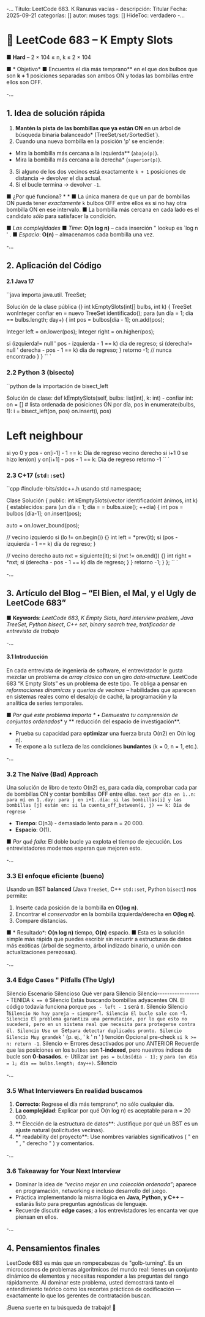 -...
Título: LeetCode 683. K Ranuras vacías -
descripción: Titular
Fecha: 2025-09-21
categorías: []
autor: muses
tags: []
HideToc: verdadero
-...
# 🚀 LeetCode 683 – **K Empty Slots**
■ **Hard** – 2 × 104 ≤ n, k ≤ 2 × 104

■ * Objetivo*
■ Encuentra el día más temprano** en el que dos bulbos que son **k + 1** posiciones separadas son ambos ON y todas las bombillas entre ellos son OFF.

-...

## 1. Idea de solución rápida
1. **Mantén la pista de las bombillas que ya están ON** en un árbol de búsqueda binaria balanceado* (TreeSet` / `set` / `SortedSet`).
2. Cuando una nueva bombilla en la posición 'p' se enciende:
* Mira la bombilla más cercana a la izquierda** (`abajo(p)`).
* Mira la bombilla más cercana a la derecha* (`superior(p)`).
3. Si alguno de los dos vecinos está exactamente `k + 1` posiciones de distancia → devolver el día actual.
4. Si el bucle termina → devolver `-1`.

■ ¿Por qué funciona? * *
■ La única manera de que un par de bombillas ON pueda tener *exactamente* `k` bulbos OFF entre ellos es si no hay otra bombilla ON en ese intervalo.
■ La bombilla más cercana en cada lado es el candidato *sólo* para satisfacer la condición.

■ *Las complejidades*
■ *Time*: **O(n log n)** – cada inserción " lookup es `log n ' .
■ *Espacio*: **O(n)** – almacenamos cada bombilla una vez.

-...

## 2. Aplicación del Código

#### 2.1 Java 17
``java
importa java.util. TreeSet;

Solución de la clase pública {}
int kEmptySlots(int[] bulbs, int k) {
TreeSet wonInteger confiar en = nuevo TreeSet identificado();
para (un día = 1; día == bulbs.length; day+) {
int pos = bulbos[día - 1];
on.add(pos);

Integer left = on.lower(pos);
Integer right = on.higher(pos);

si (izquierda!= null ' pos - izquierda - 1 == k) día de regreso;
si (derecha!= null ' derecha - pos - 1 == k) día de regreso;
}
retorno -1; // nunca encontrado
}
}
`` `

### 2.2 Python 3 (bisecto)
``python
de la importación de bisect_left

Solución de clase:
def kEmptySlots(self, bulbs: list[int], k: int) - confiar int:
on = [] # lista ordenada de posiciones ON
por día, pos in enumerate(bulbs, 1):
i = bisect_left(on, pos)
on.insert(i, pos)

# Left neighbour
si yo 0 y pos - on[i-1] - 1 == k:
Día de regreso
vecino derecho
si i+1 0 se hizo len(on) y on[i+1] - pos - 1 == k:
Día de regreso
retorno -1
`` `

### 2.3 C+17 (`std::set`)
``cpp
#include יbits/stdc++.h
usando std namespace;

Clase Solución {
public:
int kEmptySlots(vector identificadoint ánimos, int k) {
establecidos:
para (un día = 1; día = = bulbs.size(); ++día) {
int pos = bulbos [día-1];
on.insert(pos);

auto = on.lower_bound(pos);

// vecino izquierdo
si (lo != on.begin()) {}
int left = *prev(it);
si (pos - izquierda - 1 == k) día de regreso;
}

// vecino derecho
auto nxt = siguiente(it);
si (nxt != on.end()) {}
int right = *nxt;
si (derecha - pos - 1 == k) día de regreso;
}
}
retorno -1;
}
};
`` `

-...

## 3. Artículo del Blog – “El Bien, el Mal, y el Ugly de LeetCode 683”

■ **Keywords**: *LeetCode 683*, *K Empty Slots*, *hard interview problem*, *Java TreeSet*, *Python bisect*, *C++ set*, *binary search tree*, *tratificador de entrevista de trabajo*

-...

#### 3.1 Introducción
En cada entrevista de ingeniería de software, el entrevistador le gusta mezclar un problema de *array clásico* con un giro *data‐structure*. LeetCode 683 “K Empty Slots” es un problema de este tipo. Te obliga a pensar en *reformaciones dinamicas* y *querías de vecinos* – habilidades que aparecen en sistemas reales como el desalojo de caché, la programación y la analítica de series temporales.

■ **Por qué este problema importa* *
• Demuestra tu comprensión de conjuntos ordenados** y ** reducción del espacio de investigación**.
* Prueba su capacidad para **optimizar** una fuerza bruta O(n2) en O(n log n).
* Te expone a la sutileza de las condiciones **bundantes** (k = 0, n = 1, etc.).

-...

### 3.2 The Naïve (Bad) Approach
Una solución de libro de texto O(n2) es, para cada día, comprobar cada par de bombillas ON y contar bombillas OFF entre ellas.
``text
por día en 1..n:
para mí en 1..day:
para j en i+1..día:
si las bombillas[i] y las bombillas [j] están en:
si la cuenta_off_between(i, j) == k:
Día de regreso
`` `
- **Tiempo**: O(n3) - demasiado lento para n = 20 000.
- **Espacio**: O(1).

■ *Por qué falla*: El doble bucle ya explota el tiempo de ejecución. Los entrevistadores modernos esperan que mejoren esto.

-...

### 3.3 El enfoque eficiente (bueno)
Usando un BST **balanced** (Java `TreeSet`, C++ `std::set`, Python `bisect`) nos permite:

1. Inserte cada posición de la bombilla en **O(log n)**.
2. Encontrar el *conservador* en la bombilla izquierda/derecha en **O(log n)**.
3. Compare distancias.

■ * Resultado*: **O(n log n)** tiempo, **O(n)** espacio.
■ Esta es la solución simple más rápida que puedes escribir sin recurrir a estructuras de datos más exóticas (árbol de segmento, árbol indizado binario, o unión con actualizaciones perezosas).

-...

### 3.4 Edge Cases " Pitfalls (The Ugly)

Silencio Escenario Silencioso Qué ver para Silencio
Silencio------------------
TENIDA `k == 0` Silencio Estás buscando bombillas adyacentes ON. El código todavía funciona porque `pos - left - 1` será `0`. Silencio
Silencio 1` Silencio No hay pareja → siempre `-1`. Silencio El bucle sale con `-1`. Silencio
El problema garantiza una permutación, por lo que esto no sucederá, pero en un sistema real que necesita para protegerse contra él. Silencio Use un `Set` para detectar duplicados pronto. Silencio
Silencio Muy grande `k ' (p. ej., ' k ' n ' ) tención Opcional pre-check `si k >= n: return -1`. Silencio
← Errores desactivados por uno ANTERIOR Recuerde que las posiciones en los `bulbos` son **1-indexed**, pero nuestros índices de bucle son **0-basados**. ← Utilizar `int pos = bulbs[día - 1];` y `para (un día = 1; día == bulbs.length; day++)`. Silencio

-...

### 3.5 What Interviewers En realidad buscamos

1. **Correcto**: Regrese el día más temprano*, no sólo cualquier día.
2. **La complejidad**: Explicar por qué O(n log n) es aceptable para n = 20 000.
3. ** Elección de la estructura de datos**: Justifique por qué un BST es un ajuste natural (solicitudes vecinas).
4. ** readability del proyecto**: Use nombres variables significativos ( " en " , " derecho " ) y comentarios.

-...

### 3.6 Takeaway for Your Next Interview

- Dominar la idea de *“vecino mejor en una colección ordenada”*; aparece en programación, networking e incluso desarrollo del juego.
- Práctica implementando la misma lógica en **Java, Python, y C++** – estarás listo para preguntas agnósticas de lenguaje.
- Recuerde discutir **edge cases**; a los entrevistadores les encanta ver que piensan en ellos.

-...

## 4. Pensamientos finales

LeetCode 683 es más que un rompecabezas de "golb-turning". Es un microcosmos de problemas algorítmicos del mundo real: tienes un conjunto dinámico de elementos y necesitas responder a las preguntas del rango rápidamente. Al dominar este problema, usted demostrará tanto el entendimiento teórico como los recortes prácticos de codificación —exactamente lo que los gerentes de contratación buscan.

¡Buena suerte en tu búsqueda de trabajo! 🚀